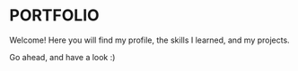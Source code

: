 # PORTFOLIO


Welcome!
Here you will find my profile, the skills I learned, and my projects.

Go ahead, and have a look :)
